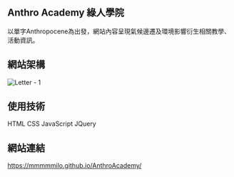 ## Anthro Academy 綠人學院 

以單字Anthropocene為出發，網站內容呈現氣候邊遷及環境影響衍生相關教學、活動資訊。

## 網站架構  

![Letter - 1](https://github.com/MMMMMilo/AnthroAcademy/assets/152141976/4b946b93-38e4-451b-8bd1-6410faf1dbde)


## 使用技術  

HTML CSS JavaScript JQuery  

## 網站連結  

<https://mmmmmilo.github.io/AnthroAcademy/>

